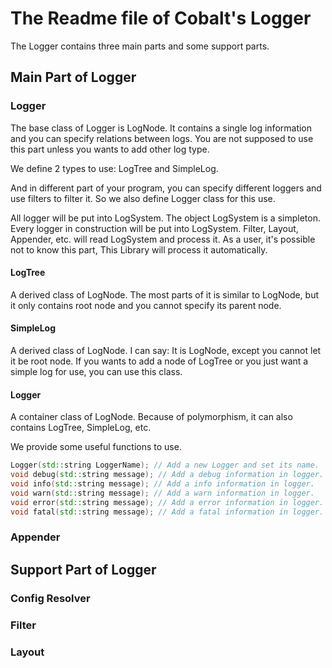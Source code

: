 # The Readme file of Cobalt's Logger

The Logger contains three main parts and some support parts. 

## Main Part of Logger

### Logger

The base class of Logger is LogNode. It contains a single log information and you can specify relations between logs. You are not supposed to use this part unless you wants to add other log type.

We define 2 types to use: LogTree and SimpleLog.

And in different part of your program, you can specify different loggers and use filters to filter it. So we also define Logger class for this use.

All logger will be put into LogSystem. The object LogSystem is a simpleton. Every logger in construction will be put into LogSystem. Filter, Layout, Appender, etc. will read LogSystem and process it. As a user, it's possible not to know this part, This Library will process it automatically.

#### LogTree

A derived class of LogNode. The most parts of it is similar to LogNode, but it only contains root node and you cannot specify its parent node.

#### SimpleLog

A derived class of LogNode. I can say: It is LogNode, except you cannot let it be root node. If you wants to add a node of LogTree or you just want a simple log for use, you can use this class.

#### Logger

A container class of LogNode. Because of polymorphism, it can also contains LogTree, SimpleLog, etc.

We provide some useful functions to use.

```cpp
Logger(std::string LoggerName); // Add a new Logger and set its name.
void debug(std::string message); // Add a debug information in logger.
void info(std::string message); // Add a info information in logger.
void warn(std::string message); // Add a warn information in logger.
void error(std::string message); // Add a error information in logger.
void fatal(std::string message); // Add a fatal information in logger.
```

### Appender

## Support Part of Logger

### Config Resolver

### Filter

### Layout